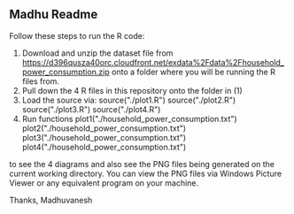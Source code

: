 ## Madhu Readme
Follow these steps to run the R code:
1. Download and unzip the dataset file from https://d396qusza40orc.cloudfront.net/exdata%2Fdata%2Fhousehold_power_consumption.zip
onto a folder where you will be running the R files from.
2. Pull down the 4 R files in this repository onto the folder in (1)
3. Load the source via:
  source("./plot1.R")
  source("./plot2.R")
  source("./plot3.R")
  source("./plot4.R")
4. Run functions 
plot1("./household_power_consumption.txt")
plot2("./household_power_consumption.txt")
plot3("./household_power_consumption.txt")
plot4("./household_power_consumption.txt")

to see the 4 diagrams and also see the PNG files being generated on the current working directory. 
You can view the PNG files via Windows Picture Viewer or any equivalent program on your machine.

Thanks,
Madhuvanesh
